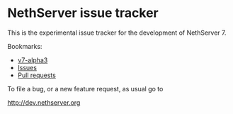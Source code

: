 # NethServer issue tracker

This is the experimental issue tracker for the development of NethServer 7.

Bookmarks:

* [v7-alpha3](https://github.com/pulls?q=is%3Aopen+user%3ANethServer+milestone%3Av7-alpha3+sort%3Aupdated-desc)
* [Issues](https://github.com/NethServer/dev/issues)
* [Pull requests](https://github.com/pulls?user=NethServer)

To file a bug, or a new feature request, as usual go to 

http://dev.nethserver.org
